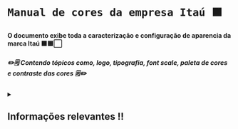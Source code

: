 # **`Manual de cores da empresa Itaú 🟧`**

#### O documento exibe toda a caracterização e configuração de aparencia da marca Itaú 🟧🟦⬜ ####
##### ✏️🗒️ Contendo tópicos como, logo, tipografia, font scale, paleta de cores e contraste das cores 🗒️✏️ #####

<details closed> 
  <summary><h2>Informações relevantes ‼️</h2></summary>

  ---

<table>
  <tr>
    <td>
      <img src="Imagens/Contraste1.png" alt="Explicação contraste" width="300"/> 
      <img src="Imagens/Contraste2.png" alt="Explicação contraste" width="250"/> 
      <img src="Imagens/Contraste3.png" alt="Explicação contraste" width="300"/> 
    </td>
  </tr>
</table>

---

⬜🟧 Na primeira imagem foi feita a mesclagem com o fundo na cor light e as letras na cor primário ⬜🟧<br>
<br>🟧⬜ Na segunda imagem foi feita a mesclagem com o fundo na cor primário e as letras na cor light 🟧⬜<br>
<br>⬛🟧 Na terceira imagem foi feita a mesclagem com o fundo na cor dark +1 e as letras na cor primário +1 ⬛🟧<br>

---

</details>
